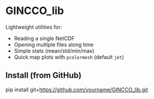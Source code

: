 # GINCCO_lib

Lightweight utilities for:
- Reading a single NetCDF
- Opening multiple files along time
- Simple stats (mean/std/min/max)
- Quick map plots with `pcolormesh` (default `jet`)

## Install (from GitHub)
pip install git+https://github.com/yourname/GINCCO_lib.git
